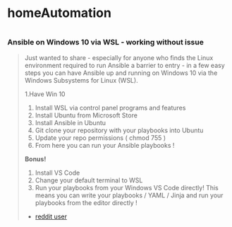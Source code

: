 # homeAutomation
#
#
### Ansible on Windows 10 via WSL - working without issue
>Just wanted to share - especially for anyone who finds the Linux environment required to run Ansible a barrier to entry - in a few easy steps you can have Ansible up and running on Windows 10 via the Windows Subsystems for Linux (WSL).
>
> 1.Have Win 10
> 1. Install WSL via control panel programs and features
> 1. Install Ubuntu from Microsoft Store
> 1. Install Ansible in Ubuntu
> 1. Git clone your repository with your playbooks into Ubuntu
> 1. Update your repo permissions ( chmod 755 )
> 1. From here you can run your Ansible playbooks !
>
>**Bonus!**
>
> 1. Install VS Code
> 1. Change your default terminal to WSL
> 1. Run your playbooks from your Windows VS Code directly! This means you can write your playbooks / YAML / Jinja and run your playbooks from the editor directly !
> - [reddit user](https://www.reddit.com/r/ansible/comments/bpi3nr/ansible_on_windows_10_via_wsl_working_without/)